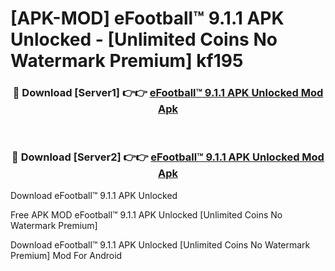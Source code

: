 # [APK-MOD] eFootball™ 9.1.1 APK Unlocked - [Unlimited Coins No Watermark Premium] kf195



<div align="center">
<h3>🔴 Download [Server1] 👉👉 <a href="https://momento.my/?title=eFootball™_9.1.1_APK_Unlocked">eFootball™ 9.1.1 APK Unlocked Mod Apk</a></h3><br>

<h3>🔴 Download [Server2] 👉👉 <a href="https://momento.my/?title=eFootball™_9.1.1_APK_Unlocked">eFootball™ 9.1.1 APK Unlocked Mod Apk</a></h3>
</div>



Download eFootball™ 9.1.1 APK Unlocked 

Free APK MOD eFootball™ 9.1.1 APK Unlocked [Unlimited Coins No Watermark Premium]

Download eFootball™ 9.1.1 APK Unlocked [Unlimited Coins No Watermark Premium] Mod For Android
